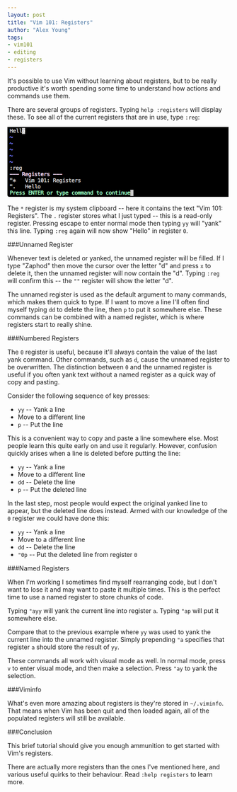 ```yaml
---
layout: post
title: "Vim 101: Registers"
author: "Alex Young"
tags:
- vim101
- editing
- registers
---
```


It's possible to use Vim without learning about registers, but to be really productive it's worth spending some time to understand how actions and commands use them.

There are several groups of registers.  Typing `help :registers` will display these.  To see all of the current registers that are in use, type `:reg`:

![Vim 101: Register list](/images/posts/vim101-registers-1.png)

The `*` register is my system clipboard -- here it contains the text "Vim 101: Registers".  The `.` register stores what I just typed -- this is a read-only register.  Pressing escape to enter normal mode then typing `yy` will "yank" this line.  Typing `:reg` again will now show "Hello" in register `0`.

###Unnamed Register

Whenever text is deleted or yanked, the unnamed register will be filled.  If I type "Zaphod" then move the cursor over the letter "d" and press `x` to delete it, then the unnamed register will now contain the "d".  Typing `:reg` will confirm this -- the `""` register will show the letter "d".

The unnamed register is used as the default argument to many commands, which makes them quick to type.  If I want to move a line I'll often find myself typing `dd` to delete the line, then `p` to put it somewhere else.  These commands can be combined with a named register, which is where registers start to really shine.

###Numbered Registers

The `0` register is useful, because it'll always contain the value of the last yank command.  Other commands, such as `d`, cause the unnamed register to be overwritten.  The distinction between `0` and the unnamed register is useful if you often yank text without a named register as a quick way of copy and pasting.

Consider the following sequence of key presses:

* `yy` -- Yank a line
* Move to a different line
* `p` -- Put the line

This is a convenient way to copy and paste a line somewhere else.  Most people learn this quite early on and use it regularly.  However, confusion quickly arises when a line is deleted before putting the line:

* `yy` -- Yank a line
* Move to a different line
* `dd` -- Delete the line
* `p` -- Put the deleted line

In the last step, most people would expect the original yanked line to appear, but the deleted line does instead.  Armed with our knowledge of the `0` register we could have done this:

* `yy` -- Yank a line
* Move to a different line
* `dd` -- Delete the line
* `"0p` -- Put the deleted line from register `0`

###Named Registers

When I'm working I sometimes find myself rearranging code, but I don't want to lose it and may want to paste it multiple times.  This is the perfect time to use a named register to store chunks of code.

Typing `"ayy` will yank the current line into register `a`.  Typing `"ap` will put it somewhere else.

Compare that to the previous example where `yy` was used to yank the current line into the unnamed register.  Simply prepending `"a` specifies that register `a` should store the result of `yy`.

These commands all work with visual mode as well.  In normal mode, press `v` to enter visual mode, and then make a selection.  Press `"ay` to yank the selection.

###Viminfo

What's even more amazing about registers is they're stored in `~/.viminfo`.  That means when Vim has been quit and then loaded again, all of the populated registers will still be available.

###Conclusion

This brief tutorial should give you enough ammunition to get started with Vim's registers.

There are actually more registers than the ones I've mentioned here, and various useful quirks to their behaviour.  Read `:help registers` to learn more.
